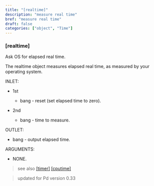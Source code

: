 ```yaml
---
title: "[realtime]"
description: "measure real time"
bref: "measure real time"
draft: false
categories: ["object", "Time"]
---
```


### [realtime]

Ask OS for elapsed real time.

The realtime object measures elapsed real time,  as measured by your operating system.

INLET:

- 1st

  - bang - reset (set elapsed time to zero).

- 2nd

  - bang - time to measure.

OUTLET:

- bang - output elapsed time.

ARGUMENTS:

- NONE.


> see also [[timer]](../timer) [[cputime]](../cputime)
 
> updated for Pd version 0.33
